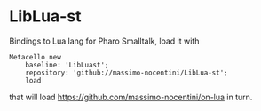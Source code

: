 # LibLua-st
Bindings to Lua lang for Pharo Smalltalk, load it with
```smalltalk
Metacello new
    baseline: 'LibLuast';
    repository: 'github://massimo-nocentini/LibLua-st';
    load
```
that will load https://github.com/massimo-nocentini/on-lua in turn.
